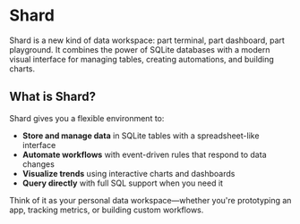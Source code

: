 # Shard

Shard is a new kind of data workspace: part terminal, part dashboard, part playground. It combines the power of SQLite databases with a modern visual interface for managing tables, creating automations, and building charts.

## What is Shard?

Shard gives you a flexible environment to:

- **Store and manage data** in SQLite tables with a spreadsheet-like interface
- **Automate workflows** with event-driven rules that respond to data changes
- **Visualize trends** using interactive charts and dashboards
- **Query directly** with full SQL support when you need it

Think of it as your personal data workspace—whether you're prototyping an app, tracking metrics, or building custom workflows.
